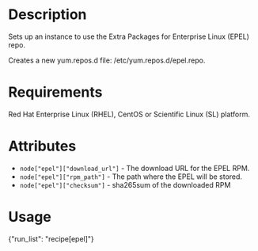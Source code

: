 Description
===========
Sets up an instance to use the Extra Packages for Enterprise Linux (EPEL) repo.

Creates a new yum.repos.d file: /etc/yum.repos.d/epel.repo.

Requirements
============
Red Hat Enterprise Linux (RHEL), CentOS or Scientific Linux (SL) platform.

Attributes
==========
* `node["epel"]["download_url"]` - The download URL for the EPEL RPM.
* `node["epel"]["rpm_path"]` - The path where the EPEL will be stored.
* `node["epel"]["checksum"]` - sha265sum of the downloaded RPM

Usage
=====
{"run_list": "recipe[epel]"}
